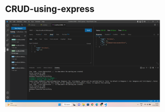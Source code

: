 # CRUD-using-express



![alt text](https://github.com/dkokane0/Project-Output-images/blob/main/CRUD-using-express/post.png)
